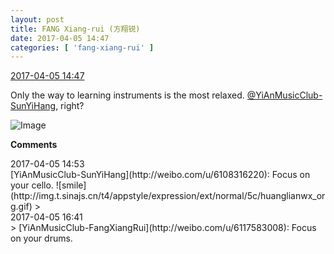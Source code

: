 ```yaml
---
layout: post
title: FANG Xiang-rui (方翔锐)
date: 2017-04-05 14:47
categories: [ 'fang-xiang-rui' ]
---
```


<div class="weibo-info">
  <a href="http://weibo.com/6117583008/ED6aDAj1G">2017-04-05 14:47</a>
</div>

Only the way to learning instruments is the most relaxed. [@YiAnMusicClub-SunYiHang](http://weibo.com/u/6108316220), right?

<!-- more -->

![Image](http://wx4.sinaimg.cn/mw690/006G0KNGgy1febswh0fjrj30ku0rsdjd.jpg)

**Comments**

<div class="weibo-info">2017-04-05 14:53</div>
[YiAnMusicClub-SunYiHang](http://weibo.com/u/6108316220): Focus on your cello. ![smile](http://img.t.sinajs.cn/t4/appstyle/expression/ext/normal/5c/huanglianwx_org.gif)
> <div class="weibo-info">2017-04-05 16:41</div>
> [YiAnMusicClub-FangXiangRui](http://weibo.com/u/6117583008): Focus on your drums.
